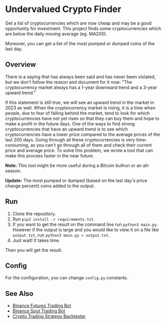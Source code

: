 # Undervalued Crypto Finder
Get a list of cryptocurrencies which are now cheap and may be a good opportunity for investment.
This project finds some cryptocurrencies which are below the daily moving average (eg. MA200).

Moreover, you can get a list of the most pumped or dumped coins of the last day.

## Overview

There is a saying that has always been said and has never been violated, but we don't follow the reason and document for it now: "The cryptocurrency market always has a 1-year downward trend and a 3-year upward trend."

If this statement is still true, we will see an upward trend in the market in 2023 as well. When the cryptocurrency market is rising, it is a time when people, due to fear of falling behind the market, tend to look for which cryptocurrencies have not yet risen so that they can buy them and hope to make a profit in the future days. One of the ways to find strong cryptocurrencies that have an upward trend is to see which cryptocurrencies have a lower price compared to the average prices of the last 200 days. Going through all these cryptocurrencies is very time-consuming, as you can't go through all of them and check their current price and average price. To solve this problem, we wrote a tool that can make this process faster in the near future.

**Note:** This tool might be more useful during a Bitcoin bullrun or an alt-season.

**Update:** The most pumped or dumped (based on the last day's price change percent) coins added to the output.

## Run

1. Clone the repository.
2. Run `pip3 install -r requirements.txt`.
3. If you want to get the result on the command line run `python3 main.py`. However if the output is large and you would like to view it on a file like `output.txt`, run `python3 main.py > output.txt`.
4. Just wait! It takes time.

Then you will get the result.

## Config

For the configuration, you can change `config.py` constants.

## See Also

- [Binance Futures Trading Bot](https://github.com/erfaniaa/binance-futures-trading-bot)
- [Binance Spot Trading Bot](https://github.com/smzerehpoush/binance-spot-trading-bot)
- [Crypto Trading Strategy Backtester](https://github.com/Erfaniaa/crypto-trading-strategy-backtester)
